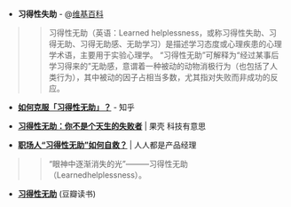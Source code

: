- **习得性失助** - @[维基百科](https://zh.wikipedia.org/wiki/%E7%BF%92%E5%BE%97%E6%80%A7%E5%A4%B1%E5%8A%A9)

>> 习得性无助（英语：Learned helplessness，或称习得性失助、习得无助、习得无助感、无助学习）是描述学习态度或心理疾患的心理学术语，主要用于实验心理学。
>>“习得性无助”可解释为“经过某事后学习得来的”无助感，意谓着一种被动的动物消极行为（也包括了人类行为），其中被动的因子占相当多数，尤其指对失败而非成功的反应。

- [**如何克服「习得性无助」？**](https://www.zhihu.com/question/26518056) - 知乎

- [**习得性无助：你不是个天生的失败者**](https://www.guokr.com/article/49902/) | 果壳 科技有意思

- [**职场人“习得性无助”如何自救？**](http://www.woshipm.com/zhichang/3924291.html) | 人人都是产品经理
>>“眼神中逐渐消失的光”———习得性无助（Learnedhelplessness）。

- [**习得性无助**](https://book.douban.com/subject/5395411/) (豆瓣读书)


